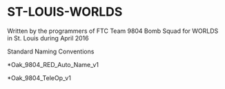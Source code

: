 # ST-LOUIS-WORLDS
Written by the programmers of FTC Team 9804 Bomb Squad for WORLDS in St. Louis during April 2016 

Standard Naming Conventions

*Oak_9804_RED_Auto_Name_v1 

*Oak_9804_TeleOp_v1
